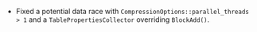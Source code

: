 * Fixed a potential data race with `CompressionOptions::parallel_threads > 1` and a `TablePropertiesCollector` overriding `BlockAdd()`.
